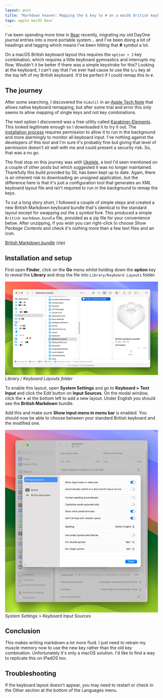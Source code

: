 ```yaml
---
layout: post
title: "Markdown heaven: Mapping the § key to # on a macOS British keyboard"
tags: apple macOS bear
---
```


I've been spending more time in [Bear](https://bear.app/) recently, migrating my old DayOne journal entries into a more portable system... and I've been doing a lot of headings and tagging which means I've been hitting that **#** symbol a lot.

On a macOS British keyboard layout this requires the `option + 3` key combination, which requires a little keyboard gymnastics and interrupts my flow. Wouldn't it be better if there was a simple keystroke for this? Looking at the keyboard, I can't say that I've ever had cause to use the  `§/±` key at the top left of my British keyboard. It'd be perfect if I could remap this to `#`.
<!-- more -->

## The journey
After some searching, I discovered the `hidutil`  in an [Apple Tech Note](https://developer.apple.com/library/archive/technotes/tn2450/_index.html) that allows native keyboard remapping, but after some trial and error this only seems to allow mapping of single keys and not key combinations.

The next option I discovered was a free utility called [Karabiner-Elements](https://karabiner-elements.pqrs.org). This looked legitimate enough so I downloaded it to try it out. The [installation process](https://karabiner-elements.pqrs.org/docs/getting-started/installation/) requires permission to allow it to run in the background and more alarmingly to monitor all keyboard input. I've nothing against the developers of this tool and I'm sure it's probably fine but giving that level of permission doesn't sit well with me and could present a security risk. So, that was a no go.

The final stop on this journey was with [Ukelele](https://software.sil.org/ukelele/), a tool I'd seen mentioned on a couple of other posts but which suggested it was no longer maintained. Thankfully this build provided by SIL has been kept up to date. Again, there is an inherent risk to downloading an unsigned application, but the difference here is that it's just a configuration tool that generates an XML keyboard layout file and isn't required to run in the background to remap the keys. 

To cut a long story short, I followed a couple of simple steps and created a new British Markdown keyboard bundle that's identical to the standard layout except for swapping out the `§` symbol for`#`. This produced a simple `British markdown.bundle` file, provided as a zip file for your convenience below. After unzipping, if you wish you can right-click to choose _Show Package Contents_ and check it's nothing more than a few text files and an icon.

[British Markdown.bundle](/uploads/2024/british-markdown.zip) (zip)


## Installation and setup
First open **Finder**, click on the **Go** menu whilst holding down the **option** key to reveal the **Library** and drop the file into `Library/Keyboard Layouts` folder.

![Library / Keyboard Layouts](/uploads/2024/library-keyboard-layouts.jpg)
*Library / Keyboard Layouts folder*

To enable this layout, open **System Settings** and go to **Keyboard > Text Input** and click the Edit button on **Input Sources**. On the modal window, click the **+** at the bottom left to add a new layout. Under English you should see the **British Markdown** bundle.

Add this and make sure **Show input menu in menu bar** is enabled. You should now be able to choose between your standard British keyboard and the modified one.

![System Settings > Keyboard Input Sources](/uploads/2024/system-settings-keyboard.jpg)
*System Settings > Keyboard Input Sources*

## Conclusion
This makes writing markdown a lot more fluid. I just need to retrain my muscle memory now to use the new key rather than the old key combination. Unfortunately it's only a macOS solution. I'd like to find a way to replicate this on iPadOS too.

## Troubleshooting
If the keyboard layout doesn't appear, you may need to restart or check in the Other section at the bottom of the Languages menu.
